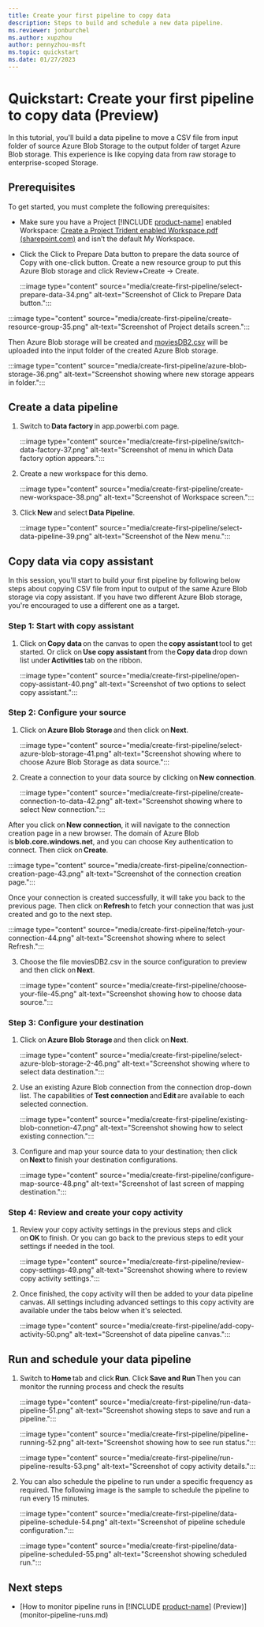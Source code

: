 ```yaml
---
title: Create your first pipeline ​to copy data
description: Steps to build and schedule a new data pipeline.
ms.reviewer: jonburchel
ms.author: xupzhou
author: pennyzhou-msft
ms.topic: quickstart
ms.date: 01/27/2023
---
```


# Quickstart: Create your first pipeline to copy data (Preview)

In this tutorial, you'll build a data pipeline to move a CSV file from input folder of source Azure Blob Storage to the output folder of target Azure Blob storage. This experience is like copying data from raw storage to enterprise-scoped Storage.

## Prerequisites

To get started, you must complete the following prerequisites:

- Make sure you have a Project [!INCLUDE [product-name](../includes/product-name.md)] enabled Workspace: [Create a Project Trident enabled Workspace.pdf (sharepoint.com)](https://microsofteur.sharepoint.com/teams/TridentPrivatePreview/Shared%20Documents/Documentation/Private%20Preview%20Documentation/Enabling%20Trident/Create%20a%20Project%20Trident%20enabled%20Workspace.pdf) and isn’t the default My Workspace.
- Click the Click to Prepare Data button to prepare the data source of Copy with one-click button. Create a new resource group to put this Azure Blob storage and click Review+Create -> Create.

  :::image type="content" source="media/create-first-pipeline/select-prepare-data-34.png" alt-text="Screenshot of Click to Prepare Data button.":::

:::image type="content" source="media/create-first-pipeline/create-resource-group-35.png" alt-text="Screenshot of Project details screen.":::

Then Azure Blob storage will be created and [moviesDB2.csv](https://github.com/kromerm/adfdataflowdocs/blob/master/sampledata/moviesDB2.csv) will be uploaded into the input folder of the created Azure Blob storage.

:::image type="content" source="media/create-first-pipeline/azure-blob-storage-36.png" alt-text="Screenshot showing where new storage appears in folder.":::

## Create a data pipeline

1. Switch to **Data factory** in app.powerbi.com page.  

   :::image type="content" source="media/create-first-pipeline/switch-data-factory-37.png" alt-text="Screenshot of menu in which Data factory option appears.":::

2. Create a new workspace for this demo.  

   :::image type="content" source="media/create-first-pipeline/create-new-workspace-38.png" alt-text="Screenshot of Workspace screen.":::

3. Click **New** and select **Data Pipeline**.  

   :::image type="content" source="media/create-first-pipeline/select-data-pipeline-39.png" alt-text="Screenshot of the New menu.":::

## Copy data via copy assistant

In this session, you'll start to build your first pipeline by following below steps about copying CSV file from input to output of the same Azure Blob storage via copy assistant. If you have two different Azure Blob storage, you're encouraged to use a different one as a target.

### Step 1: Start with copy assistant

1. Click on **Copy data** on the canvas to open the **copy assistant** tool to get started. Or click on **Use copy assistant** from the **Copy data** drop down list under **Activities** tab on the ribbon.

   :::image type="content" source="media/create-first-pipeline/open-copy-assistant-40.png" alt-text="Screenshot of two options to select copy assistant.":::

### Step 2: Configure your source

1. Click on **Azure Blob Storage** and then click on **Next**.

   :::image type="content" source="media/create-first-pipeline/select-azure-blob-storage-41.png" alt-text="Screenshot showing where to choose Azure Blob Storage as data source.":::

2. Create a connection to your data source by clicking on **New connection**.

   :::image type="content" source="media/create-first-pipeline/create-connection-to-data-42.png" alt-text="Screenshot showing where to select New connection.":::

After you click on **New connection**, it will navigate to the connection creation page in a new browser. The domain of Azure Blob is **blob.core.windows.net**, and you can choose Key authentication to connect. Then click on **Create**.

:::image type="content" source="media/create-first-pipeline/connection-creation-page-43.png" alt-text="Screenshot of the connection creation page.":::

Once your connection is created successfully, it will take you back to the previous page. Then click on **Refresh** to fetch your connection that was just created and go to the next step.

:::image type="content" source="media/create-first-pipeline/fetch-your-connection-44.png" alt-text="Screenshot showing where to select Refresh.":::

3. Choose the file moviesDB2.csv in the source configuration to preview and then click on **Next**.

   :::image type="content" source="media/create-first-pipeline/choose-your-file-45.png" alt-text="Screenshot showing how to choose data source.":::

### Step 3: Configure your destination

1. Click on **Azure Blob Storage** and then click on **Next**.

   :::image type="content" source="media/create-first-pipeline/select-azure-blob-storage-2-46.png" alt-text="Screenshot showing where to select data destination.":::

2. Use an existing Azure Blob connection from the connection drop-down list. The capabilities of **Test connection** and **Edit** are available to each selected connection.

   :::image type="content" source="media/create-first-pipeline/existing-blob-connetion-47.png" alt-text="Screenshot showing how to select existing connection.":::

3. Configure and map your source data to your destination; then click on **Next** to finish your destination configurations.

   :::image type="content" source="media/create-first-pipeline/configure-map-source-48.png" alt-text="Screenshot of last screen of mapping destination.":::

### Step 4: Review and create your copy activity

1. Review your copy activity settings in the previous steps and click on **OK** to finish. Or you can go back to the previous steps to edit your settings if needed in the tool.

   :::image type="content" source="media/create-first-pipeline/review-copy-settings-49.png" alt-text="Screenshot showing where to review copy activity settings.":::

2. Once finished, the copy activity will then be added to your data pipeline canvas. All settings including advanced settings to this copy activity are available under the tabs below when it's selected.

   :::image type="content" source="media/create-first-pipeline/add-copy-activity-50.png" alt-text="Screenshot of data pipeline canvas.":::

## Run and schedule your data pipeline

1. Switch to **Home** tab and click **Run**. Click **Save and Run** Then you can monitor the running process and check the results  

   :::image type="content" source="media/create-first-pipeline/run-data-pipeline-51.png" alt-text="Screenshot showing steps to save and run a pipeline.":::

   :::image type="content" source="media/create-first-pipeline/pipeline-running-52.png" alt-text="Screenshot showing how to see run status.":::

   :::image type="content" source="media/create-first-pipeline/run-pipeline-results-53.png" alt-text="Screenshot of copy activity details.":::

2. You can also schedule the pipeline to run under a specific frequency as required. The following image is the sample to schedule the pipeline to run every 15 minutes.  

   :::image type="content" source="media/create-first-pipeline/data-pipeline-schedule-54.png" alt-text="Screenshot of pipeline schedule configuration.":::

   :::image type="content" source="media/create-first-pipeline/data-pipeline-scheduled-55.png" alt-text="Screenshot showing scheduled run.":::

## Next steps

- [How to monitor pipeline runs in [!INCLUDE [product-name](../includes/product-name.md)] (Preview)](monitor-pipeline-runs.md)
